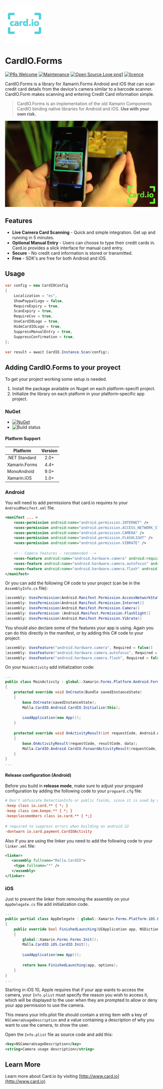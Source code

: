 [![card.io logo](https://raw.githubusercontent.com/mallaagency/CardIO.Forms/main/assets/icon.png "CardIO.Forms")](https://malla.agency)

# CardIO.Forms

[![PRs Welcome](https://img.shields.io/badge/PRs-welcome-brightgreen.svg?style=flat-square)](pull/new/master) [![Maintenance](https://img.shields.io/badge/Maintained%3F-yes-brightgreen.svg?style=flat-square)](graphs/commit-activity) [![Open Source Love png1](https://badges.frapsoft.com/os/v1/open-source.png?v=103)](#contribution) [![licence](https://img.shields.io/badge/license-MIT-blue.svg?style=flat-square)](LICENSE)

CardIO.Forms is a library for Xamarin.Forms Android and iOS that can scan credit card details from the device's camera similar to a barcode scanner.  CardIO.Form makes scanning and entering Credit Card information simple.

> CardIO.Forms is an implementation of the old Xamarin Components CardIO binding native libraries for Android and iOS. **Use with your own risk.**

[![card.io logo](https://raw.githubusercontent.com/mallaagency/CardIO.Forms/main/assets/card.io_sample.png "CardIO.Forms")](https://malla.agency)

## Features

- **Live Camera Card Scanning** - Quick and simple integration.  Get up and running in 5 minutes.
- **Optional Manual Entry** - Users can choose to type their credit cards in.  Card.io provides a slick interface for manual card entry.
- **Secure** - No credit card information is stored or transmitted.
- **Free** - SDK's are free for both Android and iOS.

## Usage

```c#
var config = new CardIOConfig
{
    Localization = "es",
    ShowPaypalLogo = false,
    RequireExpiry = true,
    ScanExpiry = true,
    RequireCvv = true,
    UseCardIOLogo = true,
    HideCardIOLogo = true,
    SuppressManualEntry = true,
    SuppressConfirmation = true,
};

var result = await CardIO.Instance.Scan(config);
```

## Adding CardIO.Forms to your proyect

To get your project working some setup is needed.

1. Install the package available on Nuget on each platform-specifi project.
2. Initialize the library on each platform in your platform-specific app project.

### NuGet

- [![NuGet](https://img.shields.io/nuget/v/Malla.CardIO.Forms.svg?label=NuGet)](https://www.nuget.org/packages/Malla.CardIO.Forms/)
- ![Build status](https://img.shields.io/badge/build-succeded-brightgreen.svg)

#### Platform Support

|Platform|Version|
| ------------------- | :-----------: |
|.NET Standard|2.0+|
|Xamarin.Forms|4.4+|
|MonoAndroid|9.0+|
|Xamarin.iOS|1.0+|

### Android

You will need to add permissions that card.io requires to your `AndroidManifest.xml` file.  

```xml
<manifest ... >
	<uses-permission android:name="android.permission.INTERNET" />
	<uses-permission android:name="android.permission.ACCESS_NETWORK_STATE" />
	<uses-permission android:name="android.permission.CAMERA" />
	<uses-permission android:name="android.permission.FLASHLIGHT" />
	<uses-permission android:name="android.permission.VIBRATE" />

	<!-- Camera features - recommended -->
	<uses-feature android:name="android.hardware.camera" android:required="false" />
	<uses-feature android:name="android.hardware.camera.autofocus" android:required="false" />
	<uses-feature android:name="android.hardware.camera.flash" android:required="false" />
</manifest>
```

Or you can add the following C# code to your project (can be in the `AssemblyInfo.cs` file):

```c#
[assembly: UsesPermission(Android.Manifest.Permission.AccessNetworkState)]
[assembly: UsesPermission(Android.Manifest.Permission.Internet)]
[assembly: UsesPermission(Android.Manifest.Permission.Camera)]
[assembly: UsesPermission (Android.Manifest.Permission.Flashlight)]
[assembly: UsesPermission(Android.Manifest.Permission.Vibrate)]
```

You should also declare some of the features your app is using.  Again you can do this directly in the manifest, or by adding this C# code to your project:

```c#
[assembly: UsesFeature("android.hardware.camera", Required = false)]
[assembly: UsesFeature("android.hardware.camera.autofocus", Required = false)]
[assembly: UsesFeature("android.hardware.camera.flash", Required = false)]
```

On your `MainActivity` add initialization code:

```c#
...
public class MainActivity : global::Xamarin.Forms.Platform.Android.FormsAppCompatActivity
{
    protected override void OnCreate(Bundle savedInstanceState)
    {
        base.OnCreate(savedInstanceState);
        Malla.CardIO.Android.CardIO.Initialize(this);

        LoadApplication(new App());
    }
    
    protected override void OnActivityResult(int requestCode, Android.App.Result resultCode, Intent data)
    {
        base.OnActivityResult(requestCode, resultCode, data);
        Malla.CardIO.Android.CardIO.ForwardActivityResult(requestCode, resultCode, data);
    }
}
...
```

#### Release configuration (Android)

Before you build in **release mode**, make sure to adjust your proguard configuration by adding the following code to your `proguard.cfg` file:

```cfg
# Don't obfuscate DetectionInfo or public fields, since it is used by native methods
-keep class io.card.** { *; }
-keep class com.keepe.** { *; }
-keepclassmembers class io.card.** { *;}

# required to suppress errors when building on android 22
-dontwarn io.card.payment.CardIOActivity
```

Also if you are using the linker you need to add the following code to your `linker.xml` file:

```xml
<linker>
   <assembly fullname="Malla.CardIO">
	<type fullname="*" />
   </assembly>
</linker>
```

### iOS

Just to prevent the linker from removing the assembly on your `AppDelegate.cs` file add initialization code.

```c#
...
public partial class AppDelegate : global::Xamarin.Forms.Platform.iOS.FormsApplicationDelegate
{
    public override bool FinishedLaunching(UIApplication app, NSDictionary options)
    {
        global::Xamarin.Forms.Forms.Init();
        Malla.CardIO.iOS.CardIO.Init();

        LoadApplication(new App());

        return base.FinishedLaunching(app, options);
    }
}
...
```

Starting in iOS 10, Apple requires that if your app wants to access the camera, your `Info.plist` must specify the reason you wish to access it, which will be displayed to the user when they are prompted to allow or deny your app permission to use the camera.

This means your Info.plist file should contain a string item with a key of `NSCameraUsageDescription` and a value containing a description of why you want to use the camera, to show the user.

Open the `Info.plist` file as source code and add this:

```xml
<key>NSCameraUsageDescription</key>
<string>Camera usage description</string>
```

## Learn More

Learn more about Card.io by visiting [http://www.card.io](http://www.card.io)
